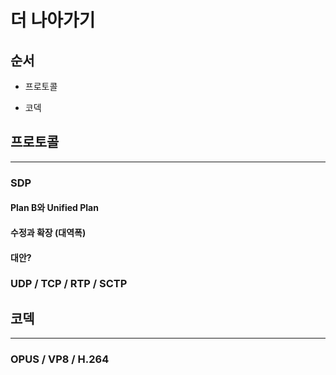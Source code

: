 # 더 나아가기

## 순서

- 프로토콜

- 코덱


## 프로토콜

---

### SDP
#### Plan B와 Unified Plan

#### 수정과 확장 (대역폭)

#### 대안?

### UDP / TCP / RTP / SCTP

## 코덱

---

### OPUS / VP8 / H.264
